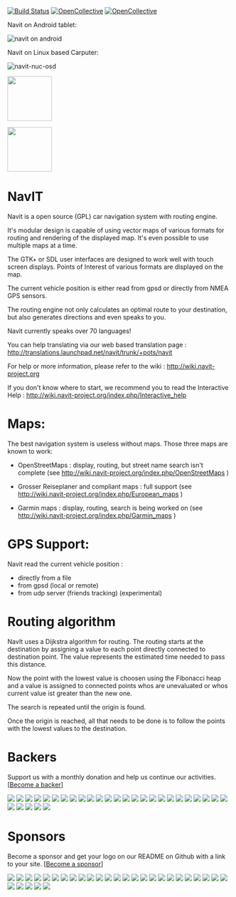 [![Build Status](https://img.shields.io/circleci/project/github/navit-gps/navit/trunk.svg)](https://circleci.com/gh/navit-gps/navit)
[![OpenCollective](https://opencollective.com/navit/backers/badge.svg)](#backers) 
[![OpenCollective](https://opencollective.com/navit/sponsors/badge.svg)](#sponsors)

Navit on Android tablet:

![navit on android](http://wiki.openstreetmap.org/w/images/2/25/Navit_android.png)

Navit on Linux based Carputer:

![navit-nuc-osd](https://github.com/pgrandin/navit-nuc-layout/raw/master/screenshot.png)

<p>
<a href="https://play.google.com/store/apps/details?id=org.navitproject.navit"><img src="http://switzerland.tasis.com/uploaded/images2/appstore_button_google.png" height="100"/></a>

<a href="https://f-droid.org/repository/browse/?fdfilter=navit&fdid=org.navitproject.navit"><img src="https://upload.wikimedia.org/wikipedia/commons/thumb/0/0d/Get_it_on_F-Droid.svg/200px-Get_it_on_F-Droid.svg.png" height="100"/></a>
</p>

NavIT
=====

Navit is a open source (GPL) car navigation system with routing engine.

It's modular design is capable of using vector maps of various formats
for routing and rendering of the displayed map. It's even possible to
use multiple maps at a time.

The GTK+ or SDL user interfaces are designed to work well with touch
screen displays. Points of Interest of various formats are displayed
on the map.

The current vehicle position is either read from gpsd or directly from
NMEA GPS sensors.

The routing engine not only calculates an optimal route to your
destination, but also generates directions and even speaks to you.

Navit currently speaks over 70 languages!

You can help translating via our web based translation page :
 http://translations.launchpad.net/navit/trunk/+pots/navit


For help or more information, please refer to the wiki :
 http://wiki.navit-project.org

If you don't know where to start, we recommend you to read the 
Interactive Help : http://wiki.navit-project.org/index.php/Interactive_help


Maps:
=====

The best navigation system is useless without maps. Those three maps
are known to work:

- OpenStreetMaps : display, routing, but street name search isn't complete
 (see http://wiki.navit-project.org/index.php/OpenStreetMaps )

- Grosser Reiseplaner and compliant maps : full support
 (see http://wiki.navit-project.org/index.php/European_maps )

- Garmin maps : display, routing, search is being worked on
 (see http://wiki.navit-project.org/index.php/Garmin_maps )


GPS Support:
============

Navit read the current vehicle position :
- directly from a file
- from gpsd (local or remote)
- from udp server (friends tracking) (experimental)


Routing algorithm
=================

NavIt uses a Dijkstra algorithm for routing. The routing starts at the
destination by assigning a value to each point directly connected to
destination point. The value represents the estimated time needed to
pass this distance.

Now the point with the lowest value is choosen using the Fibonacci
heap and a value is assigned to connected points whos are
unevaluated or whos current value ist greater than the new one.

The search is repeated until the origin is found.

Once the origin is reached, all that needs to be done is to follow the
points with the lowest values to the destination.


Backers
=======
Support us with a monthly donation and help us continue our activities. [[Become a backer](https://opencollective.com/navit#backer)]

<a href="https://opencollective.com/navit/backer/0/website" target="_blank"><img src="https://opencollective.com/navit/backer/0/avatar.svg"></a>
<a href="https://opencollective.com/navit/backer/1/website" target="_blank"><img src="https://opencollective.com/navit/backer/1/avatar.svg"></a>
<a href="https://opencollective.com/navit/backer/2/website" target="_blank"><img src="https://opencollective.com/navit/backer/2/avatar.svg"></a>
<a href="https://opencollective.com/navit/backer/3/website" target="_blank"><img src="https://opencollective.com/navit/backer/3/avatar.svg"></a>
<a href="https://opencollective.com/navit/backer/4/website" target="_blank"><img src="https://opencollective.com/navit/backer/4/avatar.svg"></a>
<a href="https://opencollective.com/navit/backer/5/website" target="_blank"><img src="https://opencollective.com/navit/backer/5/avatar.svg"></a>
<a href="https://opencollective.com/navit/backer/6/website" target="_blank"><img src="https://opencollective.com/navit/backer/6/avatar.svg"></a>
<a href="https://opencollective.com/navit/backer/7/website" target="_blank"><img src="https://opencollective.com/navit/backer/7/avatar.svg"></a>
<a href="https://opencollective.com/navit/backer/8/website" target="_blank"><img src="https://opencollective.com/navit/backer/8/avatar.svg"></a>
<a href="https://opencollective.com/navit/backer/9/website" target="_blank"><img src="https://opencollective.com/navit/backer/9/avatar.svg"></a>
<a href="https://opencollective.com/navit/backer/10/website" target="_blank"><img src="https://opencollective.com/navit/backer/10/avatar.svg"></a>
<a href="https://opencollective.com/navit/backer/11/website" target="_blank"><img src="https://opencollective.com/navit/backer/11/avatar.svg"></a>
<a href="https://opencollective.com/navit/backer/12/website" target="_blank"><img src="https://opencollective.com/navit/backer/12/avatar.svg"></a>
<a href="https://opencollective.com/navit/backer/13/website" target="_blank"><img src="https://opencollective.com/navit/backer/13/avatar.svg"></a>
<a href="https://opencollective.com/navit/backer/14/website" target="_blank"><img src="https://opencollective.com/navit/backer/14/avatar.svg"></a>
<a href="https://opencollective.com/navit/backer/15/website" target="_blank"><img src="https://opencollective.com/navit/backer/15/avatar.svg"></a>
<a href="https://opencollective.com/navit/backer/16/website" target="_blank"><img src="https://opencollective.com/navit/backer/16/avatar.svg"></a>
<a href="https://opencollective.com/navit/backer/17/website" target="_blank"><img src="https://opencollective.com/navit/backer/17/avatar.svg"></a>
<a href="https://opencollective.com/navit/backer/18/website" target="_blank"><img src="https://opencollective.com/navit/backer/18/avatar.svg"></a>
<a href="https://opencollective.com/navit/backer/19/website" target="_blank"><img src="https://opencollective.com/navit/backer/19/avatar.svg"></a>
<a href="https://opencollective.com/navit/backer/20/website" target="_blank"><img src="https://opencollective.com/navit/backer/20/avatar.svg"></a>
<a href="https://opencollective.com/navit/backer/21/website" target="_blank"><img src="https://opencollective.com/navit/backer/21/avatar.svg"></a>
<a href="https://opencollective.com/navit/backer/22/website" target="_blank"><img src="https://opencollective.com/navit/backer/22/avatar.svg"></a>
<a href="https://opencollective.com/navit/backer/23/website" target="_blank"><img src="https://opencollective.com/navit/backer/23/avatar.svg"></a>
<a href="https://opencollective.com/navit/backer/24/website" target="_blank"><img src="https://opencollective.com/navit/backer/24/avatar.svg"></a>
<a href="https://opencollective.com/navit/backer/25/website" target="_blank"><img src="https://opencollective.com/navit/backer/25/avatar.svg"></a>
<a href="https://opencollective.com/navit/backer/26/website" target="_blank"><img src="https://opencollective.com/navit/backer/26/avatar.svg"></a>
<a href="https://opencollective.com/navit/backer/27/website" target="_blank"><img src="https://opencollective.com/navit/backer/27/avatar.svg"></a>
<a href="https://opencollective.com/navit/backer/28/website" target="_blank"><img src="https://opencollective.com/navit/backer/28/avatar.svg"></a>
<a href="https://opencollective.com/navit/backer/29/website" target="_blank"><img src="https://opencollective.com/navit/backer/29/avatar.svg"></a>

Sponsors
=========
Become a sponsor and get your logo on our README on Github with a link to your site. [[Become a sponsor](https://opencollective.com/navit#sponsor)]

<a href="https://opencollective.com/navit/sponsor/0/website" target="_blank"><img src="https://opencollective.com/navit/sponsor/0/avatar.svg"></a>
<a href="https://opencollective.com/navit/sponsor/1/website" target="_blank"><img src="https://opencollective.com/navit/sponsor/1/avatar.svg"></a>
<a href="https://opencollective.com/navit/sponsor/2/website" target="_blank"><img src="https://opencollective.com/navit/sponsor/2/avatar.svg"></a>
<a href="https://opencollective.com/navit/sponsor/3/website" target="_blank"><img src="https://opencollective.com/navit/sponsor/3/avatar.svg"></a>
<a href="https://opencollective.com/navit/sponsor/4/website" target="_blank"><img src="https://opencollective.com/navit/sponsor/4/avatar.svg"></a>
<a href="https://opencollective.com/navit/sponsor/5/website" target="_blank"><img src="https://opencollective.com/navit/sponsor/5/avatar.svg"></a>
<a href="https://opencollective.com/navit/sponsor/6/website" target="_blank"><img src="https://opencollective.com/navit/sponsor/6/avatar.svg"></a>
<a href="https://opencollective.com/navit/sponsor/7/website" target="_blank"><img src="https://opencollective.com/navit/sponsor/7/avatar.svg"></a>
<a href="https://opencollective.com/navit/sponsor/8/website" target="_blank"><img src="https://opencollective.com/navit/sponsor/8/avatar.svg"></a>
<a href="https://opencollective.com/navit/sponsor/9/website" target="_blank"><img src="https://opencollective.com/navit/sponsor/9/avatar.svg"></a>
<a href="https://opencollective.com/navit/sponsor/10/website" target="_blank"><img src="https://opencollective.com/navit/sponsor/10/avatar.svg"></a>
<a href="https://opencollective.com/navit/sponsor/11/website" target="_blank"><img src="https://opencollective.com/navit/sponsor/11/avatar.svg"></a>
<a href="https://opencollective.com/navit/sponsor/12/website" target="_blank"><img src="https://opencollective.com/navit/sponsor/12/avatar.svg"></a>
<a href="https://opencollective.com/navit/sponsor/13/website" target="_blank"><img src="https://opencollective.com/navit/sponsor/13/avatar.svg"></a>
<a href="https://opencollective.com/navit/sponsor/14/website" target="_blank"><img src="https://opencollective.com/navit/sponsor/14/avatar.svg"></a>
<a href="https://opencollective.com/navit/sponsor/15/website" target="_blank"><img src="https://opencollective.com/navit/sponsor/15/avatar.svg"></a>
<a href="https://opencollective.com/navit/sponsor/16/website" target="_blank"><img src="https://opencollective.com/navit/sponsor/16/avatar.svg"></a>
<a href="https://opencollective.com/navit/sponsor/17/website" target="_blank"><img src="https://opencollective.com/navit/sponsor/17/avatar.svg"></a>
<a href="https://opencollective.com/navit/sponsor/18/website" target="_blank"><img src="https://opencollective.com/navit/sponsor/18/avatar.svg"></a>
<a href="https://opencollective.com/navit/sponsor/19/website" target="_blank"><img src="https://opencollective.com/navit/sponsor/19/avatar.svg"></a>
<a href="https://opencollective.com/navit/sponsor/20/website" target="_blank"><img src="https://opencollective.com/navit/sponsor/20/avatar.svg"></a>
<a href="https://opencollective.com/navit/sponsor/21/website" target="_blank"><img src="https://opencollective.com/navit/sponsor/21/avatar.svg"></a>
<a href="https://opencollective.com/navit/sponsor/22/website" target="_blank"><img src="https://opencollective.com/navit/sponsor/22/avatar.svg"></a>
<a href="https://opencollective.com/navit/sponsor/23/website" target="_blank"><img src="https://opencollective.com/navit/sponsor/23/avatar.svg"></a>
<a href="https://opencollective.com/navit/sponsor/24/website" target="_blank"><img src="https://opencollective.com/navit/sponsor/24/avatar.svg"></a>
<a href="https://opencollective.com/navit/sponsor/25/website" target="_blank"><img src="https://opencollective.com/navit/sponsor/25/avatar.svg"></a>
<a href="https://opencollective.com/navit/sponsor/26/website" target="_blank"><img src="https://opencollective.com/navit/sponsor/26/avatar.svg"></a>
<a href="https://opencollective.com/navit/sponsor/27/website" target="_blank"><img src="https://opencollective.com/navit/sponsor/27/avatar.svg"></a>
<a href="https://opencollective.com/navit/sponsor/28/website" target="_blank"><img src="https://opencollective.com/navit/sponsor/28/avatar.svg"></a>
<a href="https://opencollective.com/navit/sponsor/29/website" target="_blank"><img src="https://opencollective.com/navit/sponsor/29/avatar.svg"></a>

